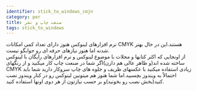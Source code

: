```yaml
---
identifier: stick_to_windows_cmjn
category: per
title: صنعت چاپ و نشر
tags: stick_to_windows
---
```

نرم افزارهای لینوکس هنوز دارای تعداد کمی امکانات CMYK هستند.این در حال بهتر شدنه اما هنوز نیازهای حرفه ای رو جوابگو نیست.<br />
از اونجایی که اکثر کتابها و مجلات با موضوع لینوکس و نرم افزارهای رایگان
با لینوکس ساخته شده اند(و ظاهر عالی هم دارن)اگر شما در صنعت چاپ کار
میکنید و از رنگهای CMYK زیادی استفاده میکنید با عکسهای ظریف و جلوه های
چاپ سروکار دارید شما باید احتمالاً به ویندوز بچسبید.اما شما هنوز هم
میتونین لینوکس رو در کنار ویندوز نصب کنید(بخش نصب رو بخونید)و بر حسب
نیازتون از هر دوی اونها استفاده کنید.<br />

